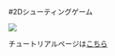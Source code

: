 #2Dシューティングゲーム

![](https://github.com/unity3d-jp-tutorials/2d-shooting-game/wiki/images/Home/top_thumb_intro.jpg)


チュートリアルページは[こちら](https://github.com/unity3d-jp-tutorials/2d-shooting-game/wiki)
